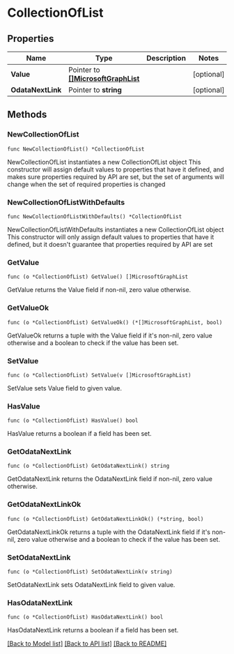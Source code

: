 # CollectionOfList

## Properties

Name | Type | Description | Notes
------------ | ------------- | ------------- | -------------
**Value** | Pointer to [**[]MicrosoftGraphList**](MicrosoftGraphList.md) |  | [optional] 
**OdataNextLink** | Pointer to **string** |  | [optional] 

## Methods

### NewCollectionOfList

`func NewCollectionOfList() *CollectionOfList`

NewCollectionOfList instantiates a new CollectionOfList object
This constructor will assign default values to properties that have it defined,
and makes sure properties required by API are set, but the set of arguments
will change when the set of required properties is changed

### NewCollectionOfListWithDefaults

`func NewCollectionOfListWithDefaults() *CollectionOfList`

NewCollectionOfListWithDefaults instantiates a new CollectionOfList object
This constructor will only assign default values to properties that have it defined,
but it doesn't guarantee that properties required by API are set

### GetValue

`func (o *CollectionOfList) GetValue() []MicrosoftGraphList`

GetValue returns the Value field if non-nil, zero value otherwise.

### GetValueOk

`func (o *CollectionOfList) GetValueOk() (*[]MicrosoftGraphList, bool)`

GetValueOk returns a tuple with the Value field if it's non-nil, zero value otherwise
and a boolean to check if the value has been set.

### SetValue

`func (o *CollectionOfList) SetValue(v []MicrosoftGraphList)`

SetValue sets Value field to given value.

### HasValue

`func (o *CollectionOfList) HasValue() bool`

HasValue returns a boolean if a field has been set.

### GetOdataNextLink

`func (o *CollectionOfList) GetOdataNextLink() string`

GetOdataNextLink returns the OdataNextLink field if non-nil, zero value otherwise.

### GetOdataNextLinkOk

`func (o *CollectionOfList) GetOdataNextLinkOk() (*string, bool)`

GetOdataNextLinkOk returns a tuple with the OdataNextLink field if it's non-nil, zero value otherwise
and a boolean to check if the value has been set.

### SetOdataNextLink

`func (o *CollectionOfList) SetOdataNextLink(v string)`

SetOdataNextLink sets OdataNextLink field to given value.

### HasOdataNextLink

`func (o *CollectionOfList) HasOdataNextLink() bool`

HasOdataNextLink returns a boolean if a field has been set.


[[Back to Model list]](../README.md#documentation-for-models) [[Back to API list]](../README.md#documentation-for-api-endpoints) [[Back to README]](../README.md)


